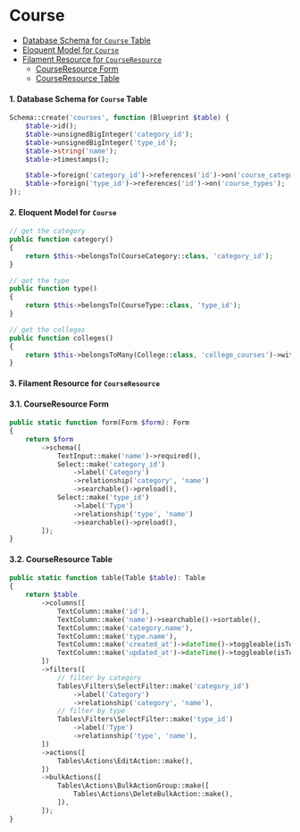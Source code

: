 # Course

<!-- links -->

- [Database Schema for `Course` Table](#1-database-schema-for-course-table)
- [Eloquent Model for `Course`](#2-eloquent-model-for-course)
- [Filament Resource for `CourseResource`](#3-filament-resource-for-courseresource)
  - [CourseResource Form](#31-courseresource-form)
  - [CourseResource Table](#32-courseresource-table)

#### 1. Database Schema for `Course` Table

```php
Schema::create('courses', function (Blueprint $table) {
    $table->id();
    $table->unsignedBigInteger('category_id');
    $table->unsignedBigInteger('type_id');
    $table->string('name');
    $table->timestamps();

    $table->foreign('category_id')->references('id')->on('course_categories');
    $table->foreign('type_id')->references('id')->on('course_types');
});
```

#### 2. Eloquent Model for `Course`

```php
// get the category
public function category()
{
    return $this->belongsTo(CourseCategory::class, 'category_id');
}

// get the type
public function type()
{
    return $this->belongsTo(CourseType::class, 'type_id');
}

// get the colleges
public function colleges()
{
    return $this->belongsToMany(College::class, 'college_courses')->withTimestamps();
}
```

#### 3. Filament Resource for `CourseResource`

#### 3.1. CourseResource Form

```php
public static function form(Form $form): Form
{
    return $form
        ->schema([
            TextInput::make('name')->required(),
            Select::make('category_id')
                ->label('Category')
                ->relationship('category', 'name')
                ->searchable()->preload(),
            Select::make('type_id')
                ->label('Type')
                ->relationship('type', 'name')
                ->searchable()->preload(),
        ]);
}
```

#### 3.2. CourseResource Table

```php
public static function table(Table $table): Table
{
    return $table
        ->columns([
            TextColumn::make('id'),
            TextColumn::make('name')->searchable()->sortable(),
            TextColumn::make('category.name'),
            TextColumn::make('type.name'),
            TextColumn::make('created_at')->dateTime()->toggleable(isToggledHiddenByDefault: true),
            TextColumn::make('updated_at')->dateTime()->toggleable(isToggledHiddenByDefault: true),
        ])
        ->filters([
            // filter by category
            Tables\Filters\SelectFilter::make('category_id')
                ->label('Category')
                ->relationship('category', 'name'),
            // filter by type
            Tables\Filters\SelectFilter::make('type_id')
                ->label('Type')
                ->relationship('type', 'name'),
        ])
        ->actions([
            Tables\Actions\EditAction::make(),
        ])
        ->bulkActions([
            Tables\Actions\BulkActionGroup::make([
                Tables\Actions\DeleteBulkAction::make(),
            ]),
        ]);
}
```
